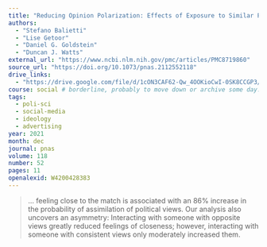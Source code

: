 ```yaml
---
title: "Reducing Opinion Polarization: Effects of Exposure to Similar People With Differing Political Views"
authors:
  - "Stefano Balietti"
  - "Lise Getoor"
  - "Daniel G. Goldstein"
  - "Duncan J. Watts"
external_url: "https://www.ncbi.nlm.nih.gov/pmc/articles/PMC8719860"
source_url: "https://doi.org/10.1073/pnas.2112552118"
drive_links:
  - "https://drive.google.com/file/d/1cON3CAF62-Qw_4OOKioCwI-0SK8CCGP3/view?usp=drivesdk"
course: social # borderline, probably to move down or archive some day...
tags:
  - poli-sci
  - social-media
  - ideology
  - advertising
year: 2021
month: dec
journal: pnas
volume: 118
number: 52
pages: 11
openalexid: W4200428383
---
```


> ... feeling close to the match is associated with an 86% increase in the probability of assimilation of political views.
> Our analysis also uncovers an asymmetry: Interacting with someone with opposite views greatly reduced feelings of closeness; however, interacting with someone with consistent views only moderately increased them.
